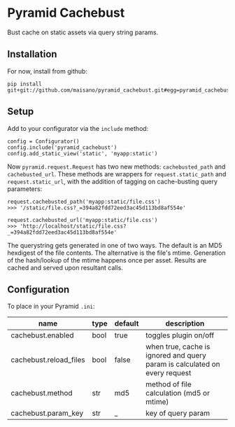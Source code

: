 # Pyramid Cachebust
Bust cache on static assets via query string params.

## Installation
For now, install from github:

    pip install git+git://github.com/maisano/pyramid_cachebust.git#egg=pyramid_cachebust

## Setup
Add to your configurator via the `include` method:

    config = Configurator()
    config.include('pyramid_cachebust')
    config.add_static_view('static', 'myapp:static')

Now `pyramid.request.Request` has two new methods: `cachebusted_path` and `cachebusted_url`. These methods are wrappers for `request.static_path` and `request.static_url`, with the addition of tagging on cache-busting query parameters:

    request.cachebusted_path('myapp:static/file.css')
    >>> '/static/file.css?_=394a82fdd72eed3ac45d113bd8af554e'

    request.cachebusted_url('myapp:static/file.css')
    >>> 'http://localhost/static/file.css?_=394a82fdd72eed3ac45d113bd8af554e'

The querystring gets generated in one of two ways. The default is an MD5 hexdigest of the file contents. The alternative is the file's mtime. Generation of the hash/lookup of the mtime happens once per asset. Results are cached and served upon resultant calls.

## Configuration
To place in your Pyramid `.ini`:

| name                    | type    | default   | description
|-------------------------|---------|-----------|-------------
| cachebust.enabled       | bool    | true      | toggles plugin on/off
| cachebust.reload_files  | bool    | false     | when true, cache is ignored and query param is calculated on every request
| cachebust.method        | str     | md5       | method of file calculation (md5 or mtime)
| cachebust.param_key     | str     | _         | key of query param
